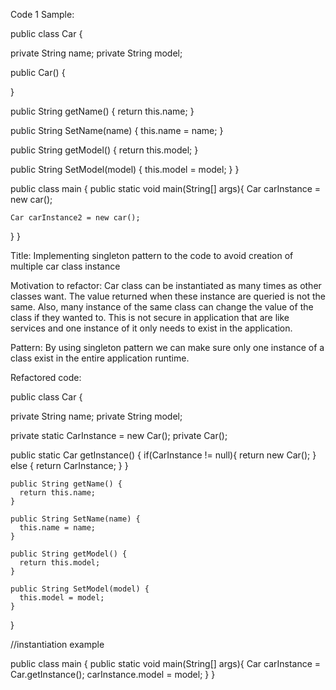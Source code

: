 
Code 1 Sample:

public class Car {

  private String name;
  private String model;

  public Car() {

  }

  public String getName() {
    return this.name;
  }

  public String SetName(name) {
    this.name = name;
  }

  public String getModel() {
    return this.model;
  }

  public String SetModel(model) {
    this.model = model;
  }
}

public class main {
  public static void main(String[] args){
    Car carInstance = new car();

    Car carInstance2 = new car();

  }
}

Title: Implementing singleton pattern to the code to avoid creation of multiple car class instance

Motivation to refactor:
Car class can be instantiated as many times as other classes want. The value returned when these instance are queried is not the same. Also, many instance of the same class can change the value of the class if they wanted to.
This is not secure in application that are like services and one instance of it only needs to exist in the application.

Pattern: By using singleton pattern we can make sure only one instance of a class exist in the entire application runtime.

Refactored code:

public class Car {

  private String name;
  private String model;

  private static CarInstance = new Car();
  private Car();

  public static Car getInstance() {
    if(CarInstance != null){
      return new Car();
      } else {
        return CarInstance;
      }
    }

    public String getName() {
      return this.name;
    }

    public String SetName(name) {
      this.name = name;
    }

    public String getModel() {
      return this.model;
    }

    public String SetModel(model) {
      this.model = model;
    }
  }

  //instantiation example

  public class main {
    public static void main(String[] args){
      Car carInstance = Car.getInstance();
      carInstance.model = model;
    }
  }
